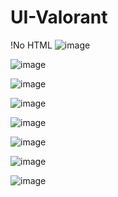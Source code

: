﻿# UI-Valorant
 !No HTML 
![image](https://user-images.githubusercontent.com/59821534/210180399-d3a336f0-de17-4dbf-af76-859bd177a5b6.png)

![image](https://user-images.githubusercontent.com/59821534/211168650-d12cc4e3-a5ad-4f27-b158-e1bc74f0b57d.png)

![image](https://user-images.githubusercontent.com/59821534/211341638-dbd09d6a-f484-4fdf-bf80-530eee5cc14a.png)

![image](https://user-images.githubusercontent.com/59821534/211563216-08531c8a-e3a3-45ba-a196-240c31669725.png)

![image](https://user-images.githubusercontent.com/59821534/211562803-37eb5c88-e8d8-410d-9ded-78cc7fa92a50.png)

![image](https://user-images.githubusercontent.com/59821534/211563093-88793780-4a87-4582-8fa5-b1d016f4bc22.png)

![image](https://user-images.githubusercontent.com/59821534/211852964-67872786-ac6f-41d1-903a-a3e9d8f5bc59.png)

![image](https://user-images.githubusercontent.com/59821534/212080254-60a05719-db36-4ba8-a844-0c80910e3d90.png)
